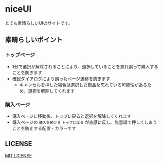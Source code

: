 # niceUI
とても素晴らしいUIのサイトです。

## 素晴らしいポイント
### トップページ
- 1分で選択が解除されることにより、選択していることを忘れ誤って購入することを防ぎます
- 確認ダイアログにより誤ったページ遷移を防ぎます
  - キャンセルを押した場合は選択した商品を忘れている可能性があるため、選択を解除してくれます

### 購入ページ
- 購入ページに移動後、トップに戻ると選択を解除してくれます
- 購入ページの `購入を続ける` `トップに戻る` が直感に反し、無意識で押してしまうことを防止する配置・カラーです

## LICENSE
[MIT LICENSE](./LICENSE)
